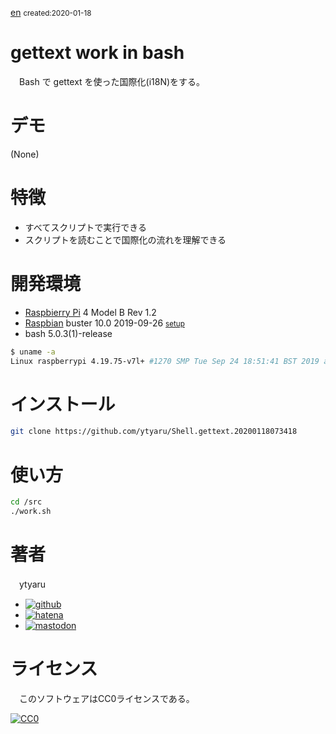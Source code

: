 [en](./README.md) <small>created:<time datetime="2020-01-18T07:34:04+0900">2020-01-18</time></small>

# gettext work in bash

　Bash で gettext を使った国際化(i18N)をする。

# デモ

(None)

# 特徴

* すべてスクリプトで実行できる
* スクリプトを読むことで国際化の流れを理解できる

# 開発環境

* [Raspbierry Pi](https://ja.wikipedia.org/wiki/Raspberry_Pi) 4 Model B Rev 1.2
* [Raspbian](https://ja.wikipedia.org/wiki/Raspbian) buster 10.0 2019-09-26 <small>[setup](http://ytyaru.hatenablog.com/entry/2019/12/25/222222)</small>
* bash 5.0.3(1)-release

```sh
$ uname -a
Linux raspberrypi 4.19.75-v7l+ #1270 SMP Tue Sep 24 18:51:41 BST 2019 armv7l GNU/Linux
```

# インストール

```sh
git clone https://github.com/ytyaru/Shell.gettext.20200118073418
```

# 使い方

```sh
cd /src
./work.sh
```

# 著者

　ytyaru

* [![github](http://www.google.com/s2/favicons?domain=github.com)](https://github.com/ytyaru "github")
* [![hatena](http://www.google.com/s2/favicons?domain=www.hatena.ne.jp)](http://ytyaru.hatenablog.com/ytyaru "hatena")
* [![mastodon](http://www.google.com/s2/favicons?domain=mstdn.jp)](https://mstdn.jp/web/accounts/233143 "mastdon")

# ライセンス

　このソフトウェアはCC0ライセンスである。

[![CC0](http://i.creativecommons.org/p/zero/1.0/88x31.png "CC0")](http://creativecommons.org/publicdomain/zero/1.0/deed.ja)

